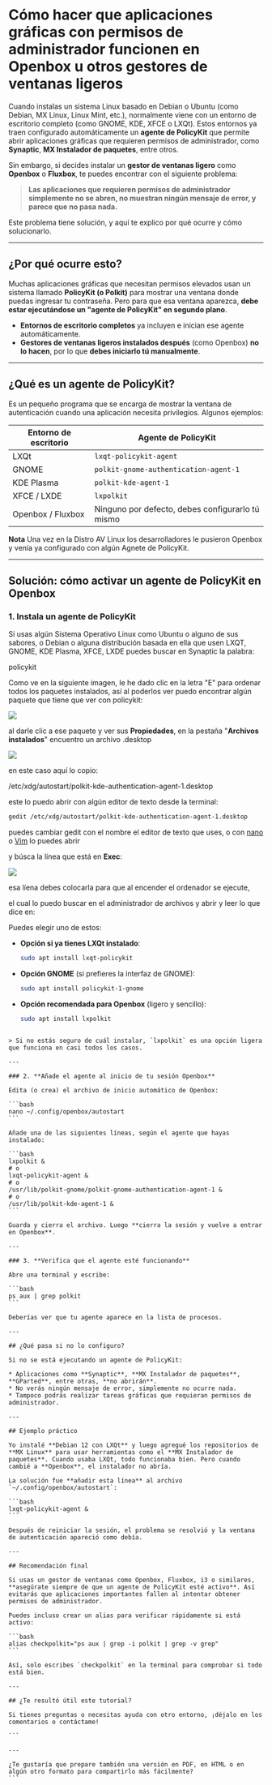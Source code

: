 
# Cómo hacer que aplicaciones gráficas con permisos de administrador funcionen en Openbox u otros gestores de ventanas ligeros

Cuando instalas un sistema Linux basado en Debian o Ubuntu (como Debian, MX Linux, Linux Mint, etc.), normalmente viene con un entorno de escritorio completo (como GNOME, KDE, XFCE o LXQt). Estos entornos ya traen configurado automáticamente un **agente de PolicyKit** que permite abrir aplicaciones gráficas que requieren permisos de administrador, como **Synaptic**, **MX Instalador de paquetes**, entre otros.

Sin embargo, si decides instalar un **gestor de ventanas ligero** como **Openbox** o **Fluxbox**, te puedes encontrar con el siguiente problema:

> **Las aplicaciones que requieren permisos de administrador simplemente no se abren, no muestran ningún mensaje de error, y parece que no pasa nada.**

Este problema tiene solución, y aquí te explico por qué ocurre y cómo solucionarlo.

---

## ¿Por qué ocurre esto?

Muchas aplicaciones gráficas que necesitan permisos elevados usan un sistema llamado **PolicyKit (o Polkit)** para mostrar una ventana donde puedas ingresar tu contraseña. Pero para que esa ventana aparezca, **debe estar ejecutándose un "agente de PolicyKit" en segundo plano**.

- **Entornos de escritorio completos** ya incluyen e inician ese agente automáticamente.
- **Gestores de ventanas ligeros instalados después** (como Openbox) **no lo hacen**, por lo que **debes iniciarlo tú manualmente**.

---

## ¿Qué es un agente de PolicyKit?

Es un pequeño programa que se encarga de mostrar la ventana de autenticación cuando una aplicación necesita privilegios. Algunos ejemplos:

| Entorno de escritorio | Agente de PolicyKit                                |
|------------------------|----------------------------------------------------|
| LXQt                   | `lxqt-policykit-agent`                             |
| GNOME                  | `polkit-gnome-authentication-agent-1`             |
| KDE Plasma             | `polkit-kde-agent-1`                               |
| XFCE / LXDE            | `lxpolkit`                                         |
| Openbox / Fluxbox      | Ninguno por defecto, debes configurarlo tú mismo  |

**Nota** Una vez en la Distro AV Linux los desarrolladores le pusieron Openbox y venía ya configurado con algún Agnete de PolicyKit.

---

## Solución: cómo activar un agente de PolicyKit en Openbox

### 1. **Instala un agente de PolicyKit**

Si usas algún Sistema Operativo Linux como Ubuntu o alguno de sus sabores, o Debian o alguna distribución basada en ella que usen LXQT, GNOME, KDE Plasma, XFCE, LXDE puedes buscar en Synaptic la palabra:

policykit

Como ve en la siguiente imagen, le he dado clic en la letra "E" para ordenar todos los paquetes instalados, así al poderlos ver puedo encontrar algún paquete que tiene que ver con  policykit:

![](https://blogger.googleusercontent.com/img/a/AVvXsEgLF9qtCJqW_Cc7WSOi2IALvmfqkvrMZOdpCk0qu3kjpKMqN99AkjlaLQ1JdufDvQIdMre7NrSCv2hcCAzl08aIZT3Yj2Lqd5oTRxDSnPrK7EB9FLLLsKOqdZnLs3vKulNiPjpKzitkV67VgD06dfoxeWxxw8bAZOXSgAc4JdqA910ODp4DbIyQPKXEhak)

al darle clic a ese paquete y ver sus **Propiedades**, en la pestaña "**Archivos instalados**" encuentro un archivo .desktop

![](https://blogger.googleusercontent.com/img/a/AVvXsEhHmjGbNzJqWdxxWiFbRBd_t_YOjmydnpwyTQu8CMfSqmepKrI8iROcg2UtsiXs8KzylOovTj0tq2R11woB4M64YClTgX8vwPRQBfKEucWK-zAKAG1fdu-yo_e64jRpeb0Z3jfaDXqdEP5Cz-49WJOu7q9oRg8hO1jX31poK_xwJgkqenw6Bbs-ElGfHgs=s16000)

en este caso aquí lo copio:

/etc/xdg/autostart/polkit-kde-authentication-agent-1.desktop

este lo puedo abrir con algún editor de texto desde la terminal:

```bash
gedit /etc/xdg/autostart/polkit-kde-authentication-agent-1.desktop
```

puedes cambiar gedit con el nombre el editor de texto que uses, o con [nano](https://facilitarelsoftwarelibre.blogspot.com/2024/08/como-usar-nano-en-linux.html) o [Vim](https://facilitarelsoftwarelibre.blogspot.com/2025/04/como-instalar-y-usar-vim-editor-de-texto-de-terminal.html) lo puedes abrir

y búsca la línea que está en **Exec**:

![](https://blogger.googleusercontent.com/img/a/AVvXsEhxxo-w73Y8Wqvjfj1zqB2pJASTktmf2l7rCq1n6HJ6B33q09DlpSXOpBihT57jytE21SgIfE9nYztYtzcDIWSyRnP5E8krD5Nhq9VaY_2meRxU-YySgzE4ciED7JYTf6rOEdevoBwuMPq1hvvoamroxGiEZRsVwpDBD4TUGi1NllvystsZVuLWajJVZuU)

esa líena debes colocarla para que al encender el ordenador se ejecute, 

el cual lo puedo buscar en el administrador de archivos y abrir y leer lo que dice en:


Puedes elegir uno de estos:

* **Opción si ya tienes LXQt instalado**:

  ```bash
  sudo apt install lxqt-policykit
  ```

* **Opción GNOME** (si prefieres la interfaz de GNOME):

  ```bash
  sudo apt install policykit-1-gnome
  ```

- **Opción recomendada para Openbox** (ligero y sencillo):
  ```bash
  sudo apt install lxpolkit
````

> Si no estás seguro de cuál instalar, `lxpolkit` es una opción ligera que funciona en casi todos los casos.

---

### 2. **Añade el agente al inicio de tu sesión Openbox**

Edita (o crea) el archivo de inicio automático de Openbox:

```bash
nano ~/.config/openbox/autostart
```

Añade una de las siguientes líneas, según el agente que hayas instalado:

```bash
lxpolkit &
# o
lxqt-policykit-agent &
# o
/usr/lib/polkit-gnome/polkit-gnome-authentication-agent-1 &
# o
/usr/lib/polkit-kde-agent-1 &
```

Guarda y cierra el archivo. Luego **cierra la sesión y vuelve a entrar en Openbox**.

---

### 3. **Verifica que el agente esté funcionando**

Abre una terminal y escribe:

```bash
ps aux | grep polkit
```

Deberías ver que tu agente aparece en la lista de procesos.

---

## ¿Qué pasa si no lo configuro?

Si no se está ejecutando un agente de PolicyKit:

* Aplicaciones como **Synaptic**, **MX Instalador de paquetes**, **GParted**, entre otras, **no abrirán**.
* No verás ningún mensaje de error, simplemente no ocurre nada.
* Tampoco podrás realizar tareas gráficas que requieran permisos de administrador.

---

## Ejemplo práctico

Yo instalé **Debian 12 con LXQt** y luego agregué los repositorios de **MX Linux** para usar herramientas como el **MX Instalador de paquetes**. Cuando usaba LXQt, todo funcionaba bien. Pero cuando cambié a **Openbox**, el instalador no abría.

La solución fue **añadir esta línea** al archivo `~/.config/openbox/autostart`:

```bash
lxqt-policykit-agent &
```

Después de reiniciar la sesión, el problema se resolvió y la ventana de autenticación apareció como debía.

---

## Recomendación final

Si usas un gestor de ventanas como Openbox, Fluxbox, i3 o similares, **asegúrate siempre de que un agente de PolicyKit esté activo**. Así evitarás que aplicaciones importantes fallen al intentar obtener permisos de administrador.

Puedes incluso crear un alias para verificar rápidamente si está activo:

```bash
alias checkpolkit="ps aux | grep -i polkit | grep -v grep"
```

Así, solo escribes `checkpolkit` en la terminal para comprobar si todo está bien.

---

## ¿Te resultó útil este tutorial?

Si tienes preguntas o necesitas ayuda con otro entorno, ¡déjalo en los comentarios o contáctame!

```

---

¿Te gustaría que prepare también una versión en PDF, en HTML o en algún otro formato para compartirlo más fácilmente?
```
